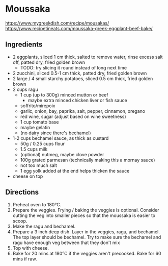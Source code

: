# Moussaka

https://www.mygreekdish.com/recipe/mousakas/
https://www.recipetineats.com/moussaka-greek-eggplant-beef-bake/

## Ingredients

* 2 eggplants, sliced 1 cm thick, salted to remove water, rinse excess salt off, patted dry, fried golden brown
    * TODO: try slicing it round instead of long next time
* 2 zucchini, sliced 0.5-1 cm thick, patted dry, fried golden brown
* 2 large / 4 small starchy potatoes, sliced 0.5 cm thick, fried golden brown
* 2 cups ragu
    * 1 cup (up to 300g) minced mutton or beef
        * maybe extra minced chicken liver or fish sauce
    * soffrito/mirepoix
    * garlic, onion, bay, paprika, salt, pepper, cinnamon, oregano
    * red wine, sugar (adjust based on wine sweetness)
    * 1 cup tomato base
    * maybe gelatin
    * (no dairy since there's bechamel)
* 1-2 cups bechamel sauce, as thick as custard
    * 50g / 0.25 cups flour
    * 1.5 cups milk
    * (optional) nutmeg, maybe clove powder
    * 100g grated parmesan (technically making this a mornay sauce)
    * not too much salt
    * 1 egg yolk added at the end helps thicken the sauce
* cheese on top

## Directions

1. Preheat oven to 180°C.
2. Prepare the veggies. Frying / baking the veggies is optional. Consider cutting the veg into smaller pieces so that
   the moussaka is easier to scoop.
3. Make the ragu and bechamel.
4. Prepare a 3 inch deep dish. Layer in the veggies, ragu, and bechamel. The top layer should be bechamel. Try to make
   sure the bechamel and ragu have enough veg between that they don't mix
5. Top with cheese.
6. Bake for 20 mins at 180°C if the veggies aren't precooked. Bake for 60 mins if raw. 